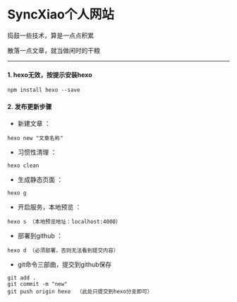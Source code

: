 # SyncXiao个人网站

捣鼓一些技术，算是一点点积累

散落一点文章，就当做闲时的干粮

***
#### 1. hexo无效，按提示安装hexo
```
npm install hexo --save
```

#### 2. 发布更新步骤
- 新建文章 ： 
```
hexo new "文章名称"
```
- 习惯性清理 ：
```
hexo clean
```
- 生成静态页面 ：
```
hexo g
```
- 开启服务，本地预览 ： 
```
hexo s （本地预览地址：localhost:4000）
```
- 部署到github ：
```
hexo d （必须部署，否则无法看到提交内容）
```
- git命令三部曲，提交到github保存
```
git add .
git commit -m "new"
git push origin hexo  （此处只提交到hexo分支即可）
```
